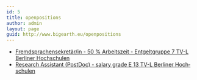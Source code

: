 ```yaml
---
id: 5
title: openpositions
author: admin
layout: page
guid: http://www.bigearth.eu/openpositions
---
```

<div class="bg-faded p-4 my-4">
	<div class="bg-faded p-4 my-4">
	<!-- Page Content -->
	<p>
		<ul class="">
			<li class="">
	    	<a href="https://tub.stellenticket.de/de/offers/60026" target="_blank">Fremd­spra­chen­se­kre­tär/in - 50 % Arbeits­zeit - Ent­gelt­gruppe 7 TV-L Ber­li­ner Hoch­schu­len
	    	</a>
			</li>
			<li class="">
			<a href="https://tub.stellenticket.de/de/offers/61028/" target="_blank">Research Assist­ant (PostDoc) - salary grade E 13 TV-L Ber­liner Hoch­schu­len</a>	
			</li>
		</ul>
	 </p>
	<!-- Page Content End -->
    </div>
</div>